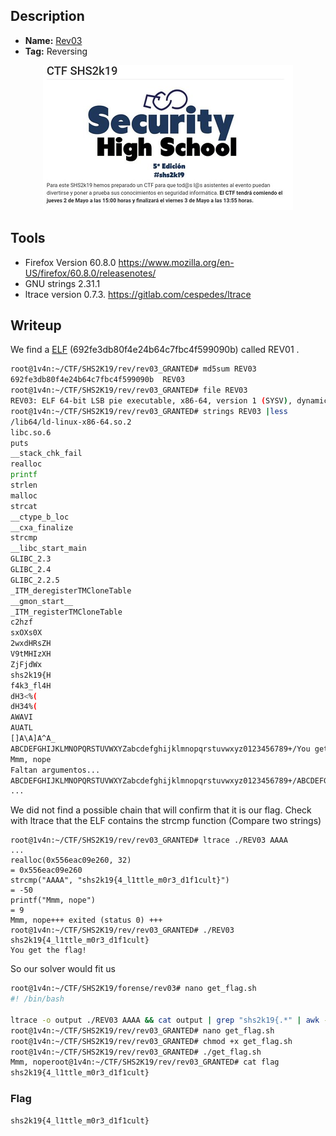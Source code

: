 ## Description
* **Name:** [Rev03](http://ctf.securityhighschool.es/challenges?category=reversing)
* **Tag:** Reversing
<p align="center">
<img src="shs2k19ctf.png"/>
</p>

## Tools
* Firefox Version 60.8.0 https://www.mozilla.org/en-US/firefox/60.8.0/releasenotes/
* GNU strings 2.31.1
* ltrace version 0.7.3. https://gitlab.com/cespedes/ltrace

## Writeup
We find a [ELF](https://en.wikipedia.org/wiki/Executable_and_Linkable_Format) (692fe3db80f4e24b64c7fbc4f599090b) called REV01 .

```bash
root@1v4n:~/CTF/SHS2K19/rev/rev03_GRANTED# md5sum REV03
692fe3db80f4e24b64c7fbc4f599090b  REV03
root@1v4n:~/CTF/SHS2K19/rev/rev03_GRANTED# file REV03
REV03: ELF 64-bit LSB pie executable, x86-64, version 1 (SYSV), dynamically linked, interpreter /lib64/ld-linux-x86-64.so.2, for GNU/Linux 3.2.0, BuildID[sha1]=2144fe0926dbfc8fa3fa221d52860490c092bd1c, not stripped
root@1v4n:~/CTF/SHS2K19/rev/rev03_GRANTED# strings REV03 |less
/lib64/ld-linux-x86-64.so.2
libc.so.6
puts
__stack_chk_fail
realloc
printf
strlen
malloc
strcat
__ctype_b_loc
__cxa_finalize
strcmp
__libc_start_main
GLIBC_2.3
GLIBC_2.4
GLIBC_2.2.5
_ITM_deregisterTMCloneTable
__gmon_start__
_ITM_registerTMCloneTable
c2hzf
sxOXs0X
2wxdHRsZH
V9tMHIzXH
ZjFjdWx
shs2k19{H
f4k3_fl4H
dH3<%(
dH34%(
AWAVI
AUATL
[]A\A]A^A_
ABCDEFGHIJKLMNOPQRSTUVWXYZabcdefghijklmnopqrstuvwxyz0123456789+/You get the flag!
Mmm, nope
Faltan argumentos...
ABCDEFGHIJKLMNOPQRSTUVWXYZabcdefghijklmnopqrstuvwxyz0123456789+/ABCDEFGHIJKLMNOPQRSTUVWXYZabcdefghijklmnopqrstuvwxyz0123456789+/
...
```
We did not find a possible chain that will confirm that it is our flag. Check with ltrace that the ELF contains the strcmp function (Compare two strings)

```
root@1v4n:~/CTF/SHS2K19/rev/rev03_GRANTED# ltrace ./REV03 AAAA
...
realloc(0x556eac09e260, 32)                                                                 = 0x556eac09e260
strcmp("AAAA", "shs2k19{4_l1ttle_m0r3_d1f1cult}")                                           = -50
printf("Mmm, nope")                                                                         = 9
Mmm, nope+++ exited (status 0) +++
root@1v4n:~/CTF/SHS2K19/rev/rev03_GRANTED# ./REV03 shs2k19{4_l1ttle_m0r3_d1f1cult}
You get the flag!
```
So our solver would fit us

```bash
root@1v4n:~/CTF/SHS2K19/forense/rev03# nano get_flag.sh
#! /bin/bash

ltrace -o output ./REV03 AAAA && cat output | grep "shs2k19{.*" | awk -F'"' '{print $4}' > flag
root@1v4n:~/CTF/SHS2K19/rev/rev03_GRANTED# nano get_flag.sh
root@1v4n:~/CTF/SHS2K19/rev/rev03_GRANTED# chmod +x get_flag.sh
root@1v4n:~/CTF/SHS2K19/rev/rev03_GRANTED# ./get_flag.sh
Mmm, noperoot@1v4n:~/CTF/SHS2K19/rev/rev03_GRANTED# cat flag
shs2k19{4_l1ttle_m0r3_d1f1cult}
```


### Flag
`shs2k19{4_l1ttle_m0r3_d1f1cult}`
